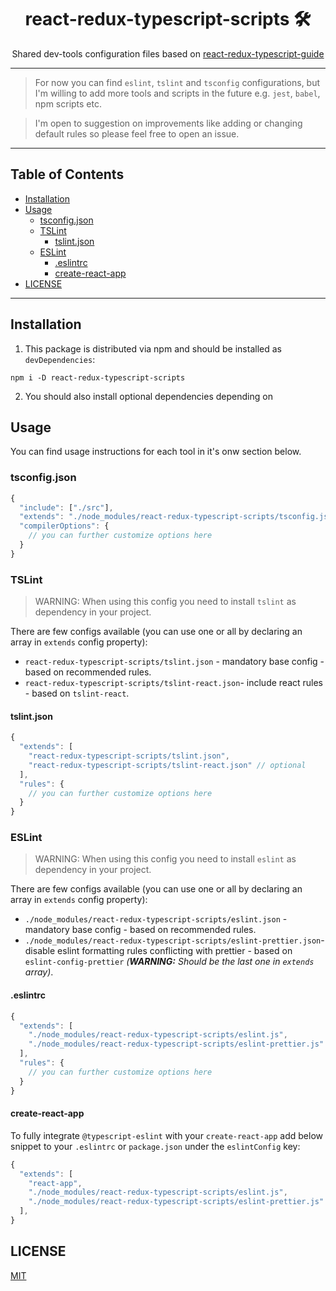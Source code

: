 <div align="center">
<h1>react-redux-typescript-scripts 🛠</h1>

<p>Shared dev-tools configuration files based on <a href="https://github.com/piotrwitek/react-redux-typescript-guide">react-redux-typescript-guide</a></p>
</div>

---

> For now you can find `eslint`, `tslint` and `tsconfig` configurations, but I'm willing to add more tools and scripts in the future e.g. `jest`, `babel`, npm scripts etc.

> I'm open to suggestion on improvements like adding or changing default rules so please feel free to open an issue.

---

## Table of Contents

<!-- START doctoc generated TOC please keep comment here to allow auto update -->
<!-- DON'T EDIT THIS SECTION, INSTEAD RE-RUN doctoc TO UPDATE -->


- [Installation](#installation)
- [Usage](#usage)
  - [tsconfig.json](#tsconfigjson)
  - [TSLint](#tslint)
    - [tslint.json](#tslintjson)
  - [ESLint](#eslint)
    - [.eslintrc](#eslintrc)
    - [create-react-app](#create-react-app)
- [LICENSE](#license)

<!-- END doctoc generated TOC please keep comment here to allow auto update -->

---

## Installation

1. This package is distributed via npm and should be installed as `devDependencies`:

```
npm i -D react-redux-typescript-scripts
```

2. You should also install optional dependencies depending on 

## Usage

You can find usage instructions for each tool in it's onw section below.

### tsconfig.json
```ts
{
  "include": ["./src"],
  "extends": "./node_modules/react-redux-typescript-scripts/tsconfig.json",
  "compilerOptions": {
    // you can further customize options here
  }
}
```

### TSLint
> WARNING: When using this config you need to install `tslint` as dependency in your project.

There are few configs available (you can use one or all by declaring an array in `extends` config property):
  - `react-redux-typescript-scripts/tslint.json` - mandatory base config - based on recommended rules.
  - `react-redux-typescript-scripts/tslint-react.json`- include react rules - based on `tslint-react`.

#### tslint.json
```ts
{
  "extends": [
    "react-redux-typescript-scripts/tslint.json", 
    "react-redux-typescript-scripts/tslint-react.json" // optional
  ],
  "rules": {
    // you can further customize options here
  }
}
```

### ESLint
> WARNING: When using this config you need to install `eslint` as dependency in your project.

There are few configs available (you can use one or all by declaring an array in `extends` config property):
  - `./node_modules/react-redux-typescript-scripts/eslint.json` - mandatory base config - based on recommended rules.
  - `./node_modules/react-redux-typescript-scripts/eslint-prettier.json`- disable eslint formatting rules conflicting with prettier - based on `eslint-config-prettier` _(**WARNING:** Should be the last one in `extends` array)_.

#### .eslintrc
```ts
{
  "extends": [
    "./node_modules/react-redux-typescript-scripts/eslint.js",
    "./node_modules/react-redux-typescript-scripts/eslint-prettier.js" // optional
  ],
  "rules": {
    // you can further customize options here
  }
}
```

#### create-react-app
To fully integrate `@typescript-eslint` with your `create-react-app` add below snippet to your `.eslintrc` or `package.json` under the `eslintConfig` key:
```ts
{
  "extends": [
    "react-app",
    "./node_modules/react-redux-typescript-scripts/eslint.js",
    "./node_modules/react-redux-typescript-scripts/eslint-prettier.js" // optional
  ],
}
```

## LICENSE

[MIT](./LICENSE)
